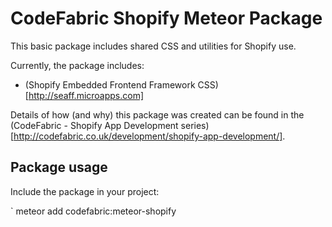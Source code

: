 # CodeFabric Shopify Meteor Package

This basic package includes shared CSS and utilities for Shopify use.

Currently, the package includes:

* (Shopify Embedded Frontend Framework CSS)[http://seaff.microapps.com]

Details of how (and why) this package was created can be found in the (CodeFabric - Shopify App Development series)[http://codefabric.co.uk/development/shopify-app-development/].

## Package usage

Include the package in your project:

` meteor add codefabric:meteor-shopify